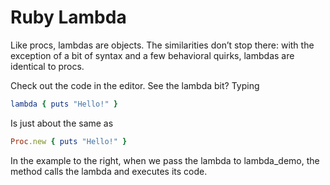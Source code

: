 # Ruby Lambda

Like procs, lambdas are objects. The similarities don’t stop there: with the exception of a bit of syntax and a few behavioral quirks, lambdas are identical to procs.

Check out the code in the editor. See the lambda bit? Typing
```ruby
lambda { puts "Hello!" }
```
Is just about the same as
```ruby
Proc.new { puts "Hello!" }
```
In the example to the right, when we pass the lambda to lambda_demo, the method calls the lambda and executes its code.
